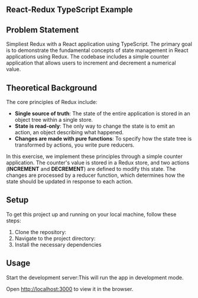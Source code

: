 ## **React-Redux TypeScript Example**

## **Problem Statement**

Simpliest Redux with a React application using TypeScript. The primary goal is to demonstrate the fundamental concepts of state management in React applications using Redux. The codebase includes a simple counter application that allows users to increment and decrement a numerical value. 

## **Theoretical Background**

The core principles of Redux include:

*   **Single source of truth**: The state of the entire application is stored in an object tree within a single store.
*   **State is read-only**: The only way to change the state is to emit an action, an object describing what happened.
*   **Changes are made with pure functions**: To specify how the state tree is transformed by actions, you write pure reducers.

In this exercise, we implement these principles through a simple counter application. The counter's value is stored in a Redux store, and two actions (**INCREMENT** and **DECREMENT**) are defined to modify this state. The changes are processed by a reducer function, which determines how the state should be updated in response to each action.

## **Setup**

To get this project up and running on your local machine, follow these steps:

1.  Clone the repository:
2.  Navigate to the project directory:
3.  Install the necessary dependencies

## **Usage**

Start the development server:This will run the app in development mode. 

Open [http://localhost:3000](http://localhost:3000/) to view it in the browser.